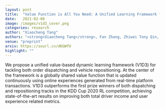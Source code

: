 ```yaml
---
layout: post
title:  "Value Function is All You Need: A Unified Learning Framework for Ride Hailing Platforms"
date:   2021-02-08
image: /images/v1d3_cover.png
categories: research
author: "Xiaocheng Tang"
authors: "<strong>Xiaocheng Tang</strong>, Fan Zhang, Zhiwei Tony Qin, Yansheng Wang, Dingyuan Shi, Bingchen Song, Yongxin Tong,  Hongtu Zhu, Jieping Ye"
venue: "preprint"
arxiv: https://sourl.cn/dKGWfU
highlight: ""
---
```

We propose a unified value-based dynamic learning framework (V1D3) for tackling both order dispatching and vehicle repositioning. At the center of the framework is a globally shared value function that is updated continuously using online experiences generated from real-time platform transactions. V1D3 outperforms the first prize winners of both dispatching and repositioning tracks in the KDD Cup 2020 RL competition, achieving state-of-the-art results on improving both total driver income and user experience related metrics.
